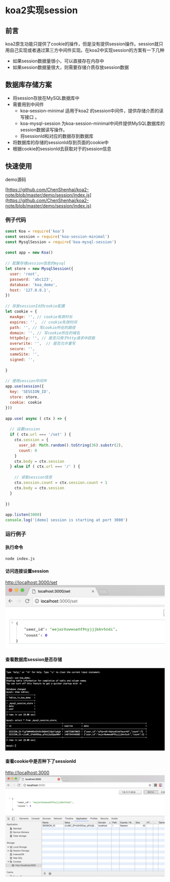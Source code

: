 # koa2实现session

## 前言
koa2原生功能只提供了cookie的操作，但是没有提供session操作。session就只用自己实现或者通过第三方中间件实现。在koa2中实现session的方案有一下几种
- 如果session数据量很小，可以直接存在内存中
- 如果session数据量很大，则需要存储介质存放session数据

## 数据库存储方案
- 将session存放在MySQL数据库中
- 需要用到中间件
    - koa-session-minimal 适用于koa2 的session中间件，提供存储介质的读写接口 。
    - koa-mysql-session 为koa-session-minimal中间件提供MySQL数据库的session数据读写操作。
    - 将sessionId和对应的数据存到数据库
- 将数据库的存储的sessionId存到页面的cookie中
- 根据cookie的sessionId去获取对于的session信息

## 快速使用

demo源码 

[https://github.com/ChenShenhai/koa2-note/blob/master/demo/session/index.js](https://github.com/ChenShenhai/koa2-note/blob/master/demo/session/index.js)

### 例子代码
```js
const Koa = require('koa')
const session = require('koa-session-minimal')
const MysqlSession = require('koa-mysql-session')

const app = new Koa()

// 配置存储session信息的mysql
let store = new MysqlSession({
  user: 'root',
  password: 'abc123',
  database: 'koa_demo',
  host: '127.0.0.1',
})

// 存放sessionId的cookie配置
let cookie = {
  maxAge: '', // cookie有效时长
  expires: '',  // cookie失效时间
  path: '', // 写cookie所在的路径
  domain: '', // 写cookie所在的域名
  httpOnly: '', // 是否只用于http请求中获取
  overwrite: '',  // 是否允许重写
  secure: '',
  sameSite: '',
  signed: '',
  
}

// 使用session中间件
app.use(session({
  key: 'SESSION_ID',
  store: store,
  cookie: cookie
}))

app.use( async ( ctx ) => {

  // 设置session
  if ( ctx.url === '/set' ) {
    ctx.session = {
      user_id: Math.random().toString(36).substr(2),
      count: 0
    }
    ctx.body = ctx.session
  } else if ( ctx.url === '/' ) {

    // 读取session信息
    ctx.session.count = ctx.session.count + 1
    ctx.body = ctx.session
  } 
  
})

app.listen(3000)
console.log('[demo] session is starting at port 3000')
```

### 运行例子
#### 执行命令
```sh
node index.js
```

#### 访问连接设置session
[http://localhost:3000/set](http://localhost:3000/set)
![session-result-01](./../images/session-result-01.png)

#### 查看数据库session是否存储
![session-result-01](./../images/session-result-03.png)

#### 查看cookie中是否种下了sessionId
[http://localhost:3000](http://localhost:3000)
![session-result-01](./../images/session-result-02.png)





